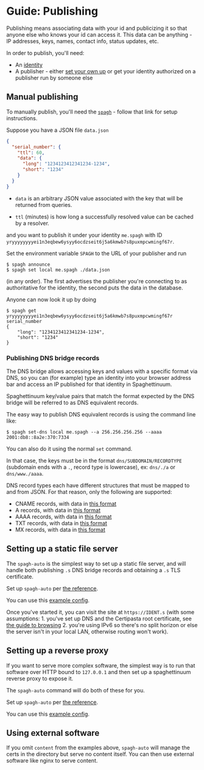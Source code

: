 # Guide: Publishing

Publishing means associating data with your id and publicizing it so that anyone else who knows your id can access it. This data can be anything - IP addresses, keys, names, contact info, status updates, etc.

In order to publish, you'll need:

- An [identity](./guide_identities.md)
- A publisher - either [set your own up](./reference_spagh_node.md) or get your identity authorized on a publisher run by someone else

## Manual publishing

To manually publish, you'll need the [`spagh`](./reference_spagh.md) - follow that link for setup instructions.

Suppose you have a JSON file `data.json`

```json
{
  "serial_number": {
    "ttl": 60,
    "data": {
      "long": "1234123412341234-1234",
      "short": "1234"
    }
  }
}
```

- `data` is an arbitrary JSON value associated with the key that will be returned from queries.

- `ttl` (minutes) is how long a successfully resolved value can be cached by a resolver.

and you want to publish it under your identity `me.spagh` with ID `yryyyyyyyyei1n3eqbew6ysyy6ocdzseit6j5a6kmwb7s8puxmpcwmingf67r`.

Set the environment variable `SPAGH` to the URL of your publisher and run

```
$ spagh announce
$ spagh set local me.spagh ./data.json
```

(in any order). The first advertises the publisher you're connecting to as authoritative for the identity, the second puts the data in the database.

Anyone can now look it up by doing

```
$ spagh get yryyyyyyyyei1n3eqbew6ysyy6ocdzseit6j5a6kmwb7s8puxmpcwmingf67r serial_number
{
    "long": "1234123412341234-1234",
    "short": "1234"
}
```

### Publishing DNS bridge records

The DNS bridge allows accessing keys and values with a specific format via DNS, so you can (for example) type an identity into your browser address bar and access an IP published for that identity in Spaghettinuum.

Spaghettinuum key/value pairs that match the format expected by the DNS bridge will be referred to as DNS equivalent records.

The easy way to publish DNS equivalent records is using the command line like:

```
$ spagh set-dns local me.spagh --a 256.256.256.256 --aaaa 2001:db8::8a2e:370:7334
```

You can also do it using the normal `set` command.

In that case, the keys must be in the format `dns/SUBDOMAIN/RECORDTYPE` (subdomain ends with a `.`, record type is lowercase), ex: `dns/./a` or `dns/www./aaaa`.

DNS record types each have different structures that must be mapped to and from JSON. For that reason, only the following are supported:

- CNAME records, with data in [this format](./schemas/record_dns_cname.schema.json)
- A records, with data in [this format](./schemas/record_dns_a.schema.json)
- AAAA records, with data in [this format](./schemas/record_dns_aaaa.schema.json)
- TXT records, with data in [this format](./schemas/record_dns_txt.schema.json)
- MX records, with data in [this format](./schemas/record_dns_mx.schema.json)

## Setting up a static file server

The `spagh-auto` is the simplest way to set up a static file server, and will handle both publishing `.s` DNS bridge records and obtaining a `.s` TLS certificate.

Set up `spagh-auto` per [the reference](./reference_spagh_auto.md).

You can use this [example config](./examples/spagh_auto_static_files.json).

Once you've started it, you can visit the site at `https://IDENT.s` (with some assumptions: 1. you've set up DNS and the Certipasta root certificate, see [the guide to browsing](./guide_browse.md) 2. you're using IPv6 so there's no split horizon or else the server isn't in your local LAN, otherwise routing won't work).

## Setting up a reverse proxy

If you want to serve more complex software, the simplest way is to run that software over HTTP bound to `127.0.0.1` and then set up a spaghettinuum reverse proxy to expose it.

The `spagh-auto` command will do both of these for you.

Set up `spagh-auto` per [the reference](./reference_spagh_auto.md).

You can use this [example config](./examples/spagh_auto_reverse_proxy.json).

## Using external software

If you omit `content` from the examples above, `spagh-auto` will manage the certs in the directory but serve no content itself. You can then use external software like nginx to serve content.
